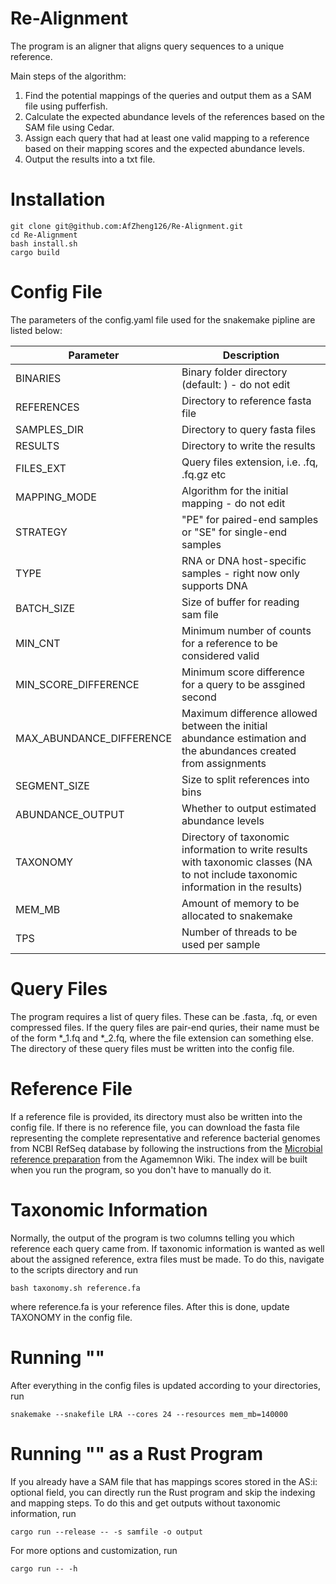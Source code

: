 # Re-Alignment

The program is an aligner that aligns query sequences to a unique reference.

Main steps of the algorithm: 
1. Find the potential mappings of the queries and output them as a SAM file using pufferfish.
2. Calculate the expected abundance levels of the references based on the SAM file using Cedar.
3. Assign each query that had at least one valid mapping to a reference based on their mapping scores and the expected abundance levels.
4. Output the results into a txt file. 


# Installation
```
git clone git@github.com:AfZheng126/Re-Alignment.git
cd Re-Alignment
bash install.sh
cargo build
```

# Config File
The parameters of the config.yaml file used for the snakemake pipline are listed below: 

| Parameter | Description |
| ---- | --- |
| BINARIES | Binary folder directory (default: ) - do not edit |
| REFERENCES | Directory to reference fasta file |
| SAMPLES_DIR | Directory to query fasta files |
| RESULTS | Directory to write the results |
| FILES_EXT | Query files extension, i.e. .fq, .fq.gz etc |
| MAPPING_MODE | Algorithm for the initial mapping - do not edit |
| STRATEGY | "PE" for paired-end samples or "SE" for single-end samples |
| TYPE | RNA or DNA host-specific samples - right now only supports DNA |
| BATCH_SIZE | Size of buffer for reading sam file |
| MIN_CNT | Minimum number of counts for a reference to be considered valid |
| MIN_SCORE_DIFFERENCE | Minimum score difference for a query to be assgined second |
| MAX_ABUNDANCE_DIFFERENCE | Maximum difference allowed between the initial abundance estimation and the abundances created from assignments |
| SEGMENT_SIZE | Size to split references into bins |
| ABUNDANCE_OUTPUT | Whether to output estimated abundance levels |
| TAXONOMY | Directory of taxonomic information to write results with taxonomic classes (NA to not include taxonomic information in the results) |
| MEM_MB | Amount of memory to be allocated to snakemake |
| TPS | Number of threads to be used per sample |

# Query Files
The program requires a list of query files. These can be .fasta, .fq, or even compressed files. If the query files are pair-end quries, their name must be of the form *_1.fq and *_2.fq, where the file extension can something else. The directory of these query files must be written into the config file. 

# Reference File
If a reference file is provided, its directory must also be written into the config file. If there is no reference file, you can download the fasta file representing the complete representative and reference bacterial genomes from NCBI RefSeq database by following the instructions from the [Microbial reference preparation](https://github.com/ivlachos/agamemnon/wiki/Use-case) from the Agamemnon Wiki. The index will be built when you run the program, so you don't have to manually do it. 

# Taxonomic Information
Normally, the output of the program is two columns telling you which reference each query came from. If taxonomic information is wanted as well about the assigned reference, extra files must be made. To do this, navigate to the scripts directory and run
```
bash taxonomy.sh reference.fa
```
where reference.fa is your reference files. After this is done, update TAXONOMY in the config file. 

# Running ""
After everything in the config files is updated according to your directories, run 
```
snakemake --snakefile LRA --cores 24 --resources mem_mb=140000
```

# Running "" as a Rust Program
If you already have a SAM file that has mappings scores stored in the AS:i: optional field, you can directly run the Rust program and skip the indexing and mapping steps. To do this and get outputs without taxonomic information, run 
```
cargo run --release -- -s samfile -o output
```
For more options and customization, run 
```
cargo run -- -h
```
